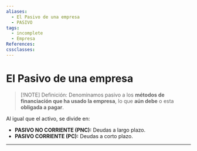 ```yaml
---
aliases:
  - El Pasivo de una empresa
  - PASIVO
tags:
  - incomplete
  - Empresa
References: 
cssclasses:
---
```

# El Pasivo de una empresa

> [!NOTE] Definición: 
> Denominamos pasivo a los **métodos de financiación que ha usado la empresa**, lo que **aún debe** o esta **obligada a pagar**.
> 

Al igual que el activo, se divide en:
+ **PASIVO NO CORRIENTE (PNC):** Deudas a largo plazo. 
+ **PASIVO CORRIENTE (PC):** Deudas a corto plazo. 
***